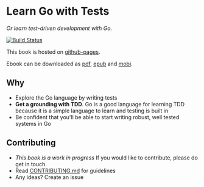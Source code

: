 # Learn Go with Tests

_Or learn test-driven development with Go._

[![Build Status](https://travis-ci.org/damianoneill/learn-go-with-tests.svg?branch=master)](https://travis-ci.org/damianoneill/learn-go-with-tests)

This book is hosted on [github-pages](http://damianoneill.github.io/learn-go-with-tests/).

Ebook can be downloaded as [pdf](https://damianoneill.github.io/learn-go-with-tests/raw/gh-pages/learn-go-with-tests.pdf), [epub](https://damianoneill.github.io/learn-go-with-tests/raw/gh-pages/learn-go-with-tests.epub) and [mobi](https://damianoneill.github.io/learn-go-with-tests/raw/gh-pages/learn-go-with-tests.mobi).

## Why

- Explore the Go language by writing tests
- **Get a grounding with TDD**. Go is a good language for learning TDD because it is a simple language to learn and testing is built in
- Be confident that you'll be able to start writing robust, well tested systems in Go

## Contributing

- *This book is a work in progress* If you would like to contribute, please do get in touch.
- Read [CONTRIBUTING.md](CONTRIBUTING.md) for guidelines
- Any ideas? Create an issue